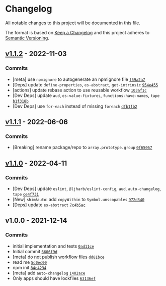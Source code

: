 # Changelog

All notable changes to this project will be documented in this file.

The format is based on [Keep a Changelog](https://keepachangelog.com/en/1.0.0/)
and this project adheres to [Semantic Versioning](https://semver.org/spec/v2.0.0.html).

## [v1.1.2](https://github.com/es-shims/Array.prototype.groupBy/compare/v1.1.1...v1.1.2) - 2022-11-03

### Commits

- [meta] use `npmignore` to autogenerate an npmignore file [`f59a2a7`](https://github.com/es-shims/Array.prototype.groupBy/commit/f59a2a704a3abe8cdc9f8a10b958edbb8ea96a6c)
- [Deps] update `define-properties`, `es-abstract`, `get-intrinsic` [`954e455`](https://github.com/es-shims/Array.prototype.groupBy/commit/954e45537ce4531988a8596bfa02d8ccb391d607)
- [actions] update rebase action to use reusable workflow [`103af1c`](https://github.com/es-shims/Array.prototype.groupBy/commit/103af1c6d067557a5cfe5a565c65444e24977049)
- [Dev Deps] update `aud`, `es-value-fixtures`, `functions-have-names`, `tape` [`b1f318b`](https://github.com/es-shims/Array.prototype.groupBy/commit/b1f318b88b216f13886940788610fb47dcda57bf)
- [Dev Deps] use `for-each` instead of missing `foreach` [`dfb1fb2`](https://github.com/es-shims/Array.prototype.groupBy/commit/dfb1fb2b992512094d4cf60441a470e3f3b22efb)

## [v1.1.1](https://github.com/es-shims/Array.prototype.groupBy/compare/v1.1.0...v1.1.1) - 2022-06-06

### Commits

- [Breaking] rename package/repo to `array.prototype.group` [`0f65067`](https://github.com/es-shims/Array.prototype.groupBy/commit/0f65067d15f53fed7f205252e248bc1bae1e3c71)

## [v1.1.0](https://github.com/es-shims/Array.prototype.groupBy/compare/v1.0.0...v1.1.0) - 2022-04-11

### Commits

- [Dev Deps] update `eslint`, `@ljharb/eslint-config`, `aud`, `auto-changelog`, `tape` [`ce4f731`](https://github.com/es-shims/Array.prototype.groupBy/commit/ce4f731b32db9a3f86672b5ef9ea66ac0ba04a18)
- [New] `shim`/`auto`: add `copyWithin` to `Symbol.unscopables` [`972d340`](https://github.com/es-shims/Array.prototype.groupBy/commit/972d340995c6d72e73d846e91db7b56b8c43e492)
- [Deps] update `es-abstract` [`7c4b5ac`](https://github.com/es-shims/Array.prototype.groupBy/commit/7c4b5ac5cfcfdea8efd069a5b947878c443c41e6)

## v1.0.0 - 2021-12-14

### Commits

- initial implementation and tests [`0ad11ce`](https://github.com/es-shims/Array.prototype.groupBy/commit/0ad11cee03cbb6ba3e284c152a72673c9e361c4a)
- Initial commit [`6606f9d`](https://github.com/es-shims/Array.prototype.groupBy/commit/6606f9d08ec03e865c864c41d142fd7b75c75182)
- [meta] do not publish workflow files [`dd81bce`](https://github.com/es-shims/Array.prototype.groupBy/commit/dd81bce778d29bf3cee86a773824400c612c4fff)
- read me [`5d0ec00`](https://github.com/es-shims/Array.prototype.groupBy/commit/5d0ec00a24a2c23728c16a8e78d205b197532f7b)
- npm init [`84c4234`](https://github.com/es-shims/Array.prototype.groupBy/commit/84c42344e12a26def11d8aefd3dc41c0a7c4211b)
- [meta] add `auto-changelog` [`1402ace`](https://github.com/es-shims/Array.prototype.groupBy/commit/1402ace2ed7626c7704cb59578cae84bd69b492d)
- Only apps should have lockfiles [`63136ef`](https://github.com/es-shims/Array.prototype.groupBy/commit/63136ef4f2dbdcb3bf67b951f112729bdc1c1e6d)
